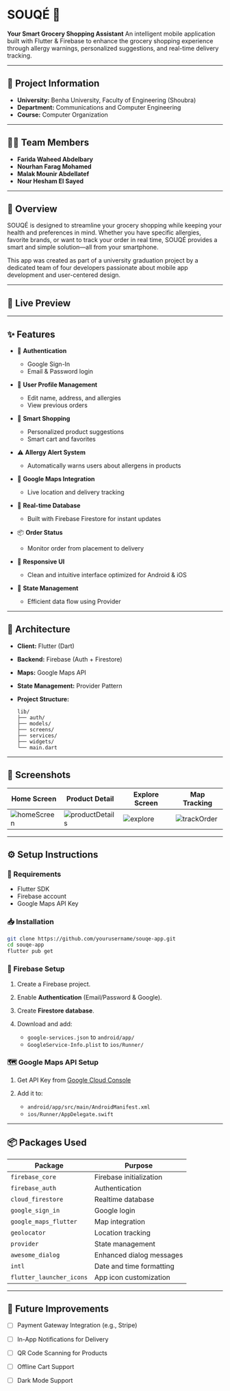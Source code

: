# SOUQÉ 🛒

**Your Smart Grocery Shopping Assistant**
An intelligent mobile application built with Flutter & Firebase to enhance the grocery shopping experience through allergy warnings, personalized suggestions, and real-time delivery tracking.

---

## 🏫 Project Information

* **University:** Benha University, Faculty of Engineering (Shoubra)  
* **Department:** Communications and Computer Engineering  
* **Course:** Computer Organization  

---

## 🧑‍💻 Team Members

* **Farida Waheed Abdelbary**
* **Nourhan Farag Mohamed**
* **Malak Mounir Abdellatef**
* **Nour Hesham El Sayed**

---

## 📖 Overview

SOUQÉ is designed to streamline your grocery shopping while keeping your health and preferences in mind. Whether you have specific allergies, favorite brands, or want to track your order in real time, SOUQÉ provides a smart and simple solution—all from your smartphone.

This app was created as part of a university graduation project by a dedicated team of four developers passionate about mobile app development and user-centered design.

---

## 🚀 Live Preview



---

## ✨ Features

* 🔐 **Authentication**

  * Google Sign-In
  * Email & Password login
* 👤 **User Profile Management**

  * Edit name, address, and allergies
  * View previous orders
* 🛒 **Smart Shopping**

  * Personalized product suggestions
  * Smart cart and favorites
* ⚠️ **Allergy Alert System**

  * Automatically warns users about allergens in products
* 📍 **Google Maps Integration**

  * Live location and delivery tracking
* 🔄 **Real-time Database**

  * Built with Firebase Firestore for instant updates
* 📦 **Order Status**

  * Monitor order from placement to delivery
* 📱 **Responsive UI**

  * Clean and intuitive interface optimized for Android & iOS
* 🧠 **State Management**

  * Efficient data flow using Provider

---

## 🧠 Architecture

* **Client:** Flutter (Dart)
* **Backend:** Firebase (Auth + Firestore)
* **Maps:** Google Maps API
* **State Management:** Provider Pattern
* **Project Structure:**

  ```
  lib/
  ├── auth/
  ├── models/
  ├── screens/
  ├── services/
  ├── widgets/
  └── main.dart
  ```

---

## 📸 Screenshots

| Home Screen           | Product Detail           | Explore Screen          | Map Tracking         |
| --------------------- | ------------------------ | ------------------------ | -------------------- |
|![homeScreen](https://github.com/user-attachments/assets/5fc89c03-8798-404d-9b81-e66a944ebf99)|![productDetails](https://github.com/user-attachments/assets/a18c5d6f-7ca8-4c54-9ed5-1d4bcc4979c2)|![explore](https://github.com/user-attachments/assets/ae288ca9-ee28-4a4b-83ac-878da1f5d5a3)|![trackOrder](https://github.com/user-attachments/assets/e89c60ba-9e2c-4b66-84eb-51d650cc4896)|

---

## ⚙️ Setup Instructions

### 🔧 Requirements

* Flutter SDK
* Firebase account
* Google Maps API Key

### 📥 Installation

```bash
git clone https://github.com/yourusername/souqe-app.git
cd souqe-app
flutter pub get
```

### 🔐 Firebase Setup

1. Create a Firebase project.
2. Enable **Authentication** (Email/Password & Google).
3. Create **Firestore database**.
4. Download and add:

   * `google-services.json` to `android/app/`
   * `GoogleService-Info.plist` to `ios/Runner/`

### 🗺️ Google Maps API Setup

1. Get API Key from [Google Cloud Console](https://console.cloud.google.com/)
2. Add it to:

   * `android/app/src/main/AndroidManifest.xml`
   * `ios/Runner/AppDelegate.swift`

---

## 📦 Packages Used

| Package                  | Purpose                  |
| ------------------------ | ------------------------ |
| `firebase_core`          | Firebase initialization  |
| `firebase_auth`          | Authentication           |
| `cloud_firestore`        | Realtime database        |
| `google_sign_in`         | Google login             |
| `google_maps_flutter`    | Map integration          |
| `geolocator`             | Location tracking        |
| `provider`               | State management         |
| `awesome_dialog`         | Enhanced dialog messages |
| `intl`                   | Date and time formatting |
| `flutter_launcher_icons` | App icon customization   |

---


## 🧩 Future Improvements

* [ ] Payment Gateway Integration (e.g., Stripe)
* [ ] In-App Notifications for Delivery
* [ ] QR Code Scanning for Products
* [ ] Offline Cart Support
* [ ] Dark Mode Support

